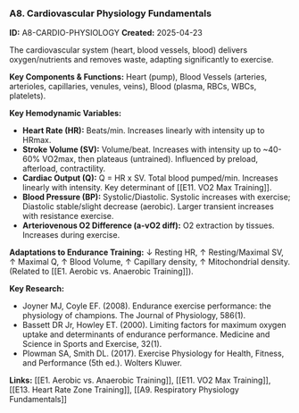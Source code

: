 ### A8. Cardiovascular Physiology Fundamentals
**ID:** A8-CARDIO-PHYSIOLOGY
**Created:** 2025-04-23

The cardiovascular system (heart, blood vessels, blood) delivers oxygen/nutrients and removes waste, adapting significantly to exercise.

**Key Components & Functions:** Heart (pump), Blood Vessels (arteries, arterioles, capillaries, venules, veins), Blood (plasma, RBCs, WBCs, platelets).

**Key Hemodynamic Variables:**
- **Heart Rate (HR):** Beats/min. Increases linearly with intensity up to HRmax.
- **Stroke Volume (SV):** Volume/beat. Increases with intensity up to ~40-60% VO2max, then plateaus (untrained). Influenced by preload, afterload, contractility.
- **Cardiac Output (Q):** Q = HR x SV. Total blood pumped/min. Increases linearly with intensity. Key determinant of [[E11. VO2 Max Training]].
- **Blood Pressure (BP):** Systolic/Diastolic. Systolic increases with exercise; Diastolic stable/slight decrease (aerobic). Larger transient increases with resistance exercise.
- **Arteriovenous O2 Difference (a-vO2 diff):** O2 extraction by tissues. Increases during exercise.

**Adaptations to Endurance Training:** ↓ Resting HR, ↑ Resting/Maximal SV, ↑ Maximal Q, ↑ Blood Volume, ↑ Capillary density, ↑ Mitochondrial density. (Related to [[E1. Aerobic vs. Anaerobic Training]]).

**Key Research:**
- Joyner MJ, Coyle EF. (2008). Endurance exercise performance: the physiology of champions. The Journal of Physiology, 586(1).
- Bassett DR Jr, Howley ET. (2000). Limiting factors for maximum oxygen uptake and determinants of endurance performance. Medicine and Science in Sports and Exercise, 32(1).
- Plowman SA, Smith DL. (2017). Exercise Physiology for Health, Fitness, and Performance (5th ed.). Wolters Kluwer.

**Links:** [[E1. Aerobic vs. Anaerobic Training]], [[E11. VO2 Max Training]], [[E13. Heart Rate Zone Training]], [[A9. Respiratory Physiology Fundamentals]]